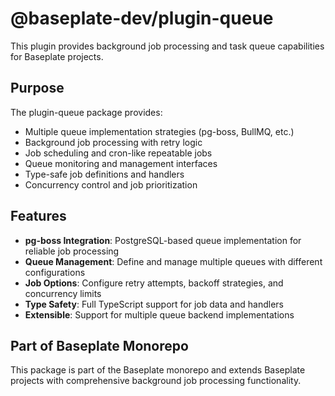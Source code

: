 # @baseplate-dev/plugin-queue

This plugin provides background job processing and task queue capabilities for Baseplate projects.

## Purpose

The plugin-queue package provides:

- Multiple queue implementation strategies (pg-boss, BullMQ, etc.)
- Background job processing with retry logic
- Job scheduling and cron-like repeatable jobs
- Queue monitoring and management interfaces
- Type-safe job definitions and handlers
- Concurrency control and job prioritization

## Features

- **pg-boss Integration**: PostgreSQL-based queue implementation for reliable job processing
- **Queue Management**: Define and manage multiple queues with different configurations
- **Job Options**: Configure retry attempts, backoff strategies, and concurrency limits
- **Type Safety**: Full TypeScript support for job data and handlers
- **Extensible**: Support for multiple queue backend implementations

## Part of Baseplate Monorepo

This package is part of the Baseplate monorepo and extends Baseplate projects with comprehensive background job processing functionality.
